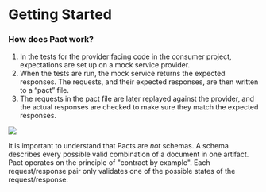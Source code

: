 # Getting Started

### How does Pact work?

1. In the tests for the provider facing code in the consumer project, expectations are set up on a mock service provider.
2. When the tests are run, the mock service returns the expected responses. The requests, and their expected responses, are then written to a “pact” file.
3. The requests in the pact file are later replayed against the provider, and the actual responses are checked to make sure they match the expected responses.

![](https://raw.githubusercontent.com/pact-foundation/pact-foundation.github.io/test/media/pact.png)

It is important to understand that Pacts are _not_ schemas. A schema describes every possible valid combination of a document in one artifact. Pact operates on the principle of "contract by example". Each request/response pair only validates one of the possible states of the request/response.
